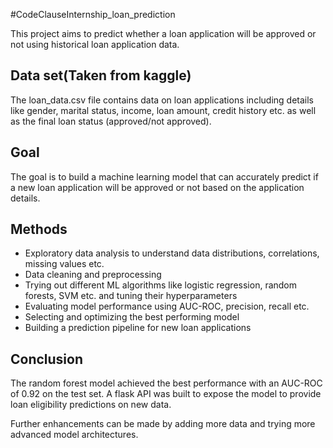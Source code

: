 #CodeClauseInternship_loan_prediction

This project aims to predict whether a loan application will be approved or not using historical loan application data.

## Data set(Taken from kaggle)
The loan_data.csv file contains data on loan applications including details like gender, marital status, income, loan amount, credit history etc. as well as the final loan status (approved/not approved).

## Goal
The goal is to build a machine learning model that can accurately predict if a new loan application will be approved or not based on the application details.

## Methods
* Exploratory data analysis to understand data distributions, correlations, missing values etc. 
* Data cleaning and preprocessing 
* Trying out different ML algorithms like logistic regression, random forests, SVM etc. and tuning their hyperparameters
* Evaluating model performance using AUC-ROC, precision, recall etc. 
* Selecting and optimizing the best performing model
* Building a prediction pipeline for new loan applications

## Conclusion
The random forest model achieved the best performance with an AUC-ROC of 0.92 on the test set. A flask API was built to expose the model to provide loan eligibility predictions on new data.

Further enhancements can be made by adding more data and trying more advanced model architectures.
